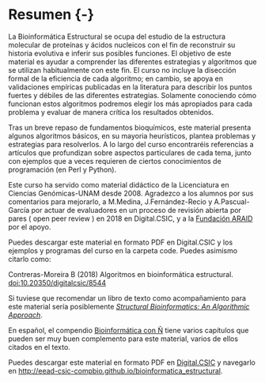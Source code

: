 
# Resumen {-}

La Bioinformática Estructural se ocupa del estudio de la estructura molecular de proteínas y ácidos nucleicos con el fin de reconstruir su historia evolutiva e inferir sus posibles funciones. El objetivo de este material es ayudar a comprender las diferentes estrategias y algoritmos que se utilizan habitualmente con este fin. El curso no incluye la disección formal de la eficiencia de cada algoritmo; en cambio, se apoya en validaciones empíricas publicadas en la literatura para describir los puntos fuertes y débiles de las diferentes estrategias. Solamente conociendo cómo funcionan estos algoritmos podremos elegir los más apropiados para cada problema y evaluar de manera crítica los resultados obtenidos.

Tras un breve repaso de fundamentos bioquímicos, este material presenta algunos algoritmos básicos, en su mayoria heurísticos, plantea problemas y estrategias para resolverlos. A lo largo del curso encontraréis referencias a artículos que profundizan sobre aspectos particulares de cada tema, junto con ejemplos que a veces requieren de ciertos conocimientos de programación (en Perl y Python).

Este curso ha servido como material didáctico de la Licenciatura en Ciencias Genómicas-UNAM desde 2008. Agradezco a los alumnos por sus comentarios para mejorarlo, a M.Medina, J.Fernández-Recio y A.Pascual-García por actuar de evaluadores en un proceso de revisión abierta por pares ( open peer review ) en 2018 en Digital.CSIC, y a la [Fundación ARAID](http://www.araid.es) por el apoyo.

Puedes descargar este material en formato PDF en Digital.CSIC y los ejemplos y programas del curso en la carpeta code. Puedes asimismo citarlo como:

Contreras-Moreira B (2018) Algoritmos en bioinformática estructural. [doi:10.20350/digitalcsic/8544](https://doi.org/10.20350/digitalcsic/8544)

Si tuviese que recomendar un libro de texto como acompañamiento para este material sería posiblemente 
_[Structural Bioinformatics: An Algorithmic Approach](http://www.structuralbioinformatics.com)_. 

En español, el compendio [Bioinformática con Ñ](https://zenodo.org/communities/bioinfconn) 
tiene varios capítulos que pueden ser muy buen complemento para este material, varios de ellos citados en el texto.

Puedes descargar este material en formato PDF en [Digital.CSIC](http://hdl.handle.net/10261/21892) y navegarlo en <http://eead-csic-compbio.github.io/bioinformatica_estructural>. 
